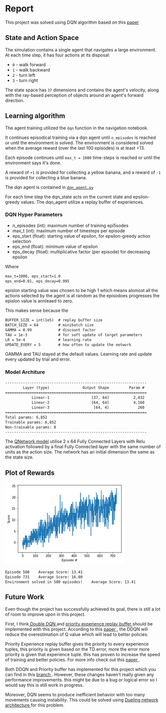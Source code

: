 # Report

This project was solved using DQN algorithm based on this <a href = "https://deepmind.com/research/dqn/">paper </a>


## State and Action Space
The simulation contains a single agent that navigates a large environment.  At each time step, it has four actions at its disposal:
- `0` - walk forward 
- `1` - walk backward
- `2` - turn left
- `3` - turn right

The state space has `37` dimensions and contains the agent's velocity, along with the ray-based perception of objects around an agent's forward direction.  



## Learning algorithm

The agent training utilized the `dqn` function in the navigation notebook. 

It continues episodical training via a dqn agent until `n_episodes` is reached or until the environment is solved. The environment is considered solved when the average reward (over the last 100 episodes) is at least +13.

Each episode continues until `max_t = 1000` time-steps is reached or until the environment says it's done.

A reward of `+1` is provided for collecting a yellow banana, and a reward of `-1` is provided for collecting a blue banana. 

The dqn agent is contained in [`dqn_agent.py`](dqn_agent.py) 

For each time step the dqn_state acts on the current state and epsilon-greedy values. The dqn_agent utilize a replay buffer of experiences.

### DQN Hyper Parameters  

- n_episodes (int): maximum number of training epi5sodes
- max_t (int): maximum number of timesteps per episode
- eps_start (float): starting value of epsilon, for epsilon-greedy action selection
- eps_end (float): minimum value of epsilon
- eps_decay (float): multiplicative factor (per episode) for decreasing epsilon

Where

```n_episodes=2000 
max_t=1000, eps_start=1.0 
eps_end=0.01, eps_decay=0.995 
```
epislon starting value was chosen to be high 1 which means alomost all the actions selected by the agent is at random as the episodoes progresses the epislon value is annleaed to zero.

This makes sense because the 
```
BUFFER_SIZE = int(1e5)  # replay buffer size
BATCH_SIZE = 64         # minibatch size
GAMMA = 0.99            # discount factor
TAU = 1e-3              # for soft update of target parameters
LR = 5e-4               # learning rate 
UPDATE_EVERY = 5        # how often to update the network
```

 GAMMA and TAU stayed at the default values. Learning rate and update every updated by trial and error.

### Model Architure
```
----------------------------------------------------------------
        Layer (type)               Output Shape         Param #
================================================================
            Linear-1                   [37, 64]           2,432
            Linear-2                   [64, 64]           4,160
            Linear-3                    [64, 4]             260
================================================================
Total params: 6,852
Trainable params: 6,852
Non-trainable params: 0
----------------------------------------------------------------
```
The [QNetwork model](model.py) utilise 2 x 64 Fully Connected Layers with Relu activation followed by a final Fully Connected layer with the same number of units as the action size. The network has an initial dimension the same as the state size.
## Plot of Rewards

![Reward Plot](Plot.png)

```
Episode 500    Average Score: 13.41
Episode 731    Average Score: 16.00
Environment solved in 500 episodes!    Average Score: 13.41
```

## Future Work

Even though the project has successfully achieved its goal, there is still a lot of room to improve upon in this project.

First, I think<a href = "https://arxiv.org/abs/1509.06461"> Double DQN </a>and <a href = "https://arxiv.org/abs/1511.05952"> priority experience replay buffer </a> should be implemented with this project. According to this <a href = "https://arxiv.org/abs/1509.06461"> paper </a> , the DDQN will reduce the overestimation of Q value which will lead to better policies.

Priority Experience replay buffer gives the priority to every experience tuples, this priority is given based on the TD error, more the error more priority is given that experience tuple. this has proven to increase the speed of training and better policies. For more info check out this <a href = "https://arxiv.org/abs/1511.05952"> paper </a>.

Both DDQN and Priority buffer has implemented for this project which you can find in this <a href = "https://github.com/AdithyaVenkateshMohan/Navigation-DeepRL.git">branch </a>. However, these changes haven't really given any performance improvements. this might be due to a bug or logical error so I would say this is still work in progress.

Moreover, DQN seems to produce inefficient behavior with too many movements causing instability. This could be solved using <a href = "https://arxiv.org/abs/1511.06581"> Dueling network architecture </a> for this problem.